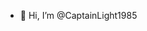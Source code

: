 - 👋 Hi, I’m @CaptainLight1985





<!---
CaptainLight1985/CaptainLight1985 is a ✨ special ✨ repository because its `README.md` (this file) appears on your GitHub profile.
You can click the Preview link to take a look at your changes.
--->
